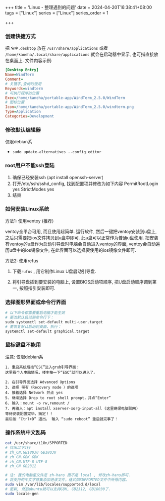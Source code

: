 +++
title = 'Linux - 整理遇到的问题'
date = 2024-04-20T16:38:41+08:00
tags = ["Linux"]
series = ["Linux"]
series_order = 1

+++

### 创建快捷方式

把 `名字.desktop` 放在 `/usr/share/applications`  或者 `/home/kaneha/.local/share/applications` 就会在启动器中显示, 也可指直接放在桌面上. 文件内容示例:

``` ini
[Desktop Entry]
Name=WindTerm
Comment=
# 关键字,查询时使用
Keywords=windterm
# 可执行程序的位置
Exec=/home/kaneha/portable-app/WindTerm_2.5.0/WindTerm
# 图标位置
Icon=/home/kaneha/portable-app/WindTerm_2.5.0/windterm.png
Type=Application
Categories=Development
```

### 修改默认编辑器

仅限debian系

* `sudo update-alternatives --config editor`



### root用户不能ssh登陆

1. 确保已经安装ssh  (apt install openssh-server)
2. 打开/etc/ssh/sshd_config, 找到配置项并修改为如下内容
     PermitRootLogin yes
       StrictModes yes 
3. 结束

### 如何安装Linux系统

方法1: 使用ventoy (推荐)

ventoy全平台可用, 而且使用超简单. 运行软件, 然后一键把ventoy安装到u盘上, 之后只需要把ios文件拷贝到u盘中即可. 此u盘可以正常作为普通u盘使用. 把安装有ventoy的u盘作为启动引导盘时电脑会自动进入ventoy的界面, ventoy会自动遍历u盘中的ios镜像文件, 在此界面可以选择要使用的ios镜像文件即可.



方法2: 使用refus

1. 下载`rufus` , 用它制作Linux U盘启动引导盘.

2. 将引导盘插到要安装的电脑上, 设置BIOS启动项顺序, 把U盘启动顺序调到第一, 按照指引安装即可.



### 选择图形界面或命令行界面

``` bash
# 以下命令都需要重启电脑才能生效
# 更改默认启动到命令行下：
sudo systemctl set-default multi-user.target
# 要恢复默认启动到桌面，执行：
systemctl set-default graphical.target
```

### 鼠标键盘不能用

注意: 仅限debian系

``` text
1. 重启系统后按“ESC”进入grub引导界面：
这里看个人电脑情况，楼主按一下“ESC”就可以进入了。

2. 在引导界面选择 Advanced Options
3. 选择 带有（Recovery mode ）的选项
4. 接着选择 Network 并点 yes
5. 继续选择 Drop to root shell prompt，并点“Enter”
6. 输入：mount -o rw,remount /
7. 再输入：apt install xserver-xorg-input-all (这里确保电脑联网)
等待安装配置完毕，搞定！！
最后按 “Ctrl+D” 退出， 输入 “sudo reboot” 重启就完事了！
```

### 操作系统中文乱码

``` bash
cat /usr/share/i18n/SPPORTED
# 找出以下4行
# zh_CN.GB18030 GB18030
# zh_CN.GBK GBK
# zh_CN.UTF-8 UTF-8
# zh_CN GB2312

# 注: 我的电脑里文件是 zh-hans 而不是 local , 修改zh-hans即可.
# 将支持的中文字符集添加进该文件，格式如SUPPORTED文件中所得内容。
sudo vim /var/lib/locales/supported.d/local
# 更新, 然后ubuntu就可以支持GBK, GB2312, GB18030了.
sudo locale-gen
```

